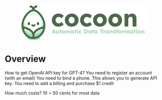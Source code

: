 <div align="center">
  <img src="cocoon_logo.png" alt="Cocoon Logo" width="400"  />
</div>

# Overview

How to get OpenAI API key for GPT-4?
You need to register an account (with an email)
You need to bind a phone. This allows you to generate API key.
You need to add a billing and purchase $1 credit

How much costs?
10 ~ 50 cents for most data


